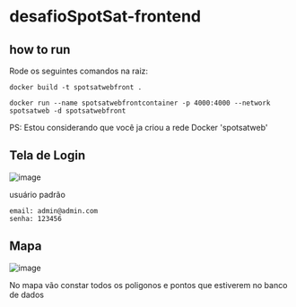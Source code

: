# desafioSpotSat-frontend


## how to run

Rode os seguintes comandos na raiz:

    docker build -t spotsatwebfront .

    docker run --name spotsatwebfrontcontainer -p 4000:4000 --network spotsatweb -d spotsatwebfront


PS: Estou considerando que você ja criou a rede Docker 'spotsatweb'

## Tela de Login

![image](https://user-images.githubusercontent.com/90811254/231460303-3daf8e20-1324-4f06-8e7f-2027864a1148.png)

usuário padrão

    email: admin@admin.com
    senha: 123456
    
## Mapa

![image](https://user-images.githubusercontent.com/90811254/231460583-87c6df88-612b-481d-bd1a-2ac980d959d3.png)

No mapa vão constar todos os poligonos e pontos que estiverem no banco de dados

